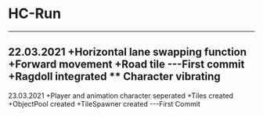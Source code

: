 # HC-Run

-----
22.03.2021
+Horizontal lane swapping function
+Forward movement
+Road tile
---First commit
+Ragdoll integrated
** Character vibrating
-----
23.03.2021
+Player and animation character seperated
+Tiles created
+ObjectPool created
+TileSpawner created
---First Commit

